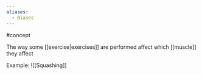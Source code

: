 ```yaml
---
aliases:
  - Biases
---
```

#concept

The way some [[exercise|exercises]] are performed affect which [[muscle]] they affect

Example: ![[Squashing]] 
